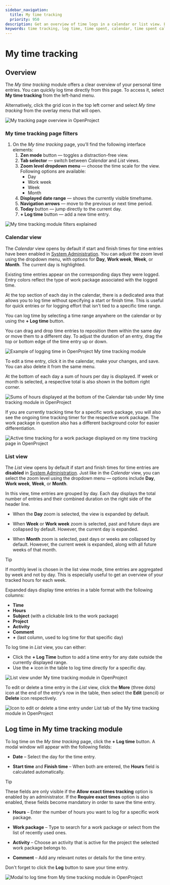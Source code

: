 ```yaml
---
sidebar_navigation:
  title: My time tracking
  priority: 950
description: Get an overview of time logs in a calendar or list view. Easily log time directly from My time tracking page.
keywords: time tracking, log time, time spent, calendar, time spent calendar, time logs
---
```


# My time tracking

## Overview

The *My time tracking* module offers a clear overview of your personal time entries. You can quickly log time directly from this page. To access it, select **My time tracking** from the left-hand menu.

Alternatively, click the grid icon in the top left corner and select *My time tracking* from the overlay menu that will open.

![My tracking page overview in OpenProject](openproject_user_guide_my_time_tracking_module_overview.png)

### My time tracking page filters

1. On the *My time tracking* page, you’ll find the following interface elements:
   1. **Zen mode** button — toggles a distraction-free view.
   2. **Tab selector** — switch between *Calendar* and *List* views.
   3. **Zoom level dropdown menu** — choose the time scale for the view. Following options are available:
      - Day
      - Work week
      - Week
      - Month
   4. **Displayed date range** — shows the currently visible timeframe.
   5. **Navigation arrows** — move to the previous or next time period.
   6. **Today** button — jump directly to the current day.
   7. **+ Log time** button — add a new time entry.

![My time tracking module filters explained](openproject_user_guide_my_time_tracking_module_filters_explained.png)

### Calendar view

The *Calendar* view opens by default if start and finish times for time entries have been enabled in [System Administration](../../../system-admin-guide/time-and-costs). You can adjust the zoom level using the dropdown menu, with options for **Day**, **Work week**, **Week**, or **Month**. The current day is highlighted.

Existing time entries appear on the corresponding days they were logged. Entry colors reflect the type of work package associated with the logged time.

At the top section of each day in the calendar, there is a dedicated area that allows you to log time without specifying a start or finish time. This is useful for quick entries or for logging effort that isn't tied to a specific time range.

You can log time by selecting a time range anywhere on the calendar or by using the **+ Log time** button.

You can drag and drop time entries to reposition them within the same day or move them to a different day. To adjust the duration of an entry, drag the top or bottom edge of the time entry up or down.

![Example of logging time in OpenProject My time tracking module](openproject-my-time-tracking-page.gif)

To edit a time entry, click it in the calendar, make your changes, and save. You can also delete it from the same menu.

At the bottom of each day a sum of hours per day is displayed. If week or month is selected, a respective total is also shown in the bottom right corner. 

![Sums of hours displayed at the bottom of the Calendar tab under My time tracking module in OpenProject](openproject_user_guide_my_time_tracking_module_calendar_tab_total_sums.png)

If you are currently tracking time for a specific work package, you will also see the ongoing time tracking timer for the respective work package. The work package in question also has a different background color for easier differentiation. 

![Active time tracking for a work package displayed on my time tracking page in OpenProject](openproject_user_guide_my_time_tracking_module_active_time_tracking_icon.png)

### List view

The *List* view opens by default if start and finish times for time entries are **disabled** in [System Administration](../../../system-admin-guide/time-and-costs). Just like in the *Calendar* view, you can select the zoom level using the dropdown menu — options include **Day**, **Work week**, **Week**, or **Month**.

In this view, time entries are grouped by day. Each day displays the total number of entries and their combined duration on the right side of the header line.

- When the **Day** zoom is selected, the view is expanded by default.

- When **Week** or **Work week** zoom is selected, past and future days are collapsed by default. However, the current day is expanded.

- When **Month** zoom is selected, past days or weeks are collapsed by default. However, the current week is expanded, along with all future weeks of that month.

> [!TIP]
> If monthly level is chosen in the list view mode, time entries are aggregated by  week and not by day. This is especially useful to get an overview of your tracked hours for each week. 

Expanded days display time entries in a table format with the following columns:

- **Time**
- **Hours**
- **Subject** (with a clickable link to the work package)
- **Project**
- **Activity**
- **Comment**
- **+** (last column, used to log time for that specific day)

To log time in *List* view, you can either:

- Click the **+ Log Time** button to add a time entry for any date outside the currently displayed range.
- Use the **+** icon in the table to log time directly for a specific day.

![List view under My time tracking module in OpenProject](openproject_user_guide_my_time_tracking_module_list_view_overview.png)

To edit or delete a time entry in the *List* view, click the **More** (three dots) icon at the end of the entry’s row in the table, then select the **Edit** (pencil) or **Delete** icon respectively.

![Icon to edit or delete a time entry under List tab of the My time tracking module in OpenProject](openproject_user_guide_my_time_tracking_module_list_view_edit_icon.png)

## Log time in My time tracking module

To log time on the *My time tracking* page, click the **+ Log time** button. A modal window will appear with the following fields:

- **Date** – Select the day for the time entry.

- **Start time** and **Finish time** – When both are entered, the **Hours** field is calculated automatically.

> [!TIP]
> These fields are only visible if the **Allow exact times tracking** option is enabled by an administrator.
> If the **Require exact times** option is also enabled, these fields become mandatory in order to save the time entry.

- **Hours** – Enter the number of hours you want to log for a specific work package.

- **Work package** – Type to search for a work package or select from the list of recently used ones.

- **Activity** – Choose an activity that is active for the project the selected work package belongs to.

- **Comment** – Add any relevant notes or details for the time entry.

Don't forget to click the **Log** button to save your time entry.

![Modal to log time from My time tracking module in OpenProject](openproject_user_guide_my_time_tracking_module_logging_modal.png)

